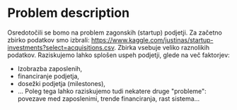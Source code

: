 # Problem description
Osredotočili se bomo na problem zagonskih (startup) podjetji. 
Za začetno zbirko podatkov smo izbrali: https://www.kaggle.com/justinas/startup-investments?select=acquisitions.csv.
Zbirka vsebuje veliko raznolikih podatkov. Raziskujemo lahko splošen uspeh podjetji, glede na več faktorjev:
- Izobrazba zaposlenih,
- financiranje podjetja,
- dosežki podjetja (milestones),
- ...
Poleg tega lahko raziskujemo tudi nekatere druge "probleme": povezave med zaposlenimi, trende financiranja, rast sistema...
